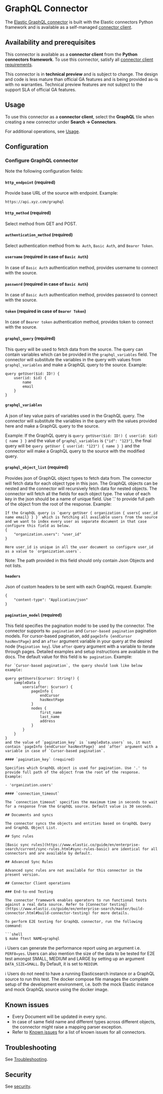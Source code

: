 # GraphQL Connector

The [Elastic GraphQL connector](../connectors/sources/graphql.py) is built with the Elastic connectors Python framework and is available as a self-managed [connector client](https://www.elastic.co/guide/en/enterprise-search/current/build-connector.html).

## Availability and prerequisites

This connector is available as a **connector client** from the **Python connectors framework**. To use this connector, satisfy all [connector client requirements](https://www.elastic.co/guide/en/enterprise-search/master/build-connector.html).

This connector is in **technical preview** and is subject to change. The design and code is less mature than official GA features and is being provided as-is with no warranties. Technical preview features are not subject to the support SLA of official GA features.

## Usage

To use this connector as a **connector client**, select the **GraphQL** tile when creating a new connector under **Search -> Connectors**.

For additional operations, see [Usage](https://www.elastic.co/guide/en/enterprise-search/master/connectors-usage.html).

## Configuration

### Configure GraphQL connector

Note the following configuration fields:

#### `http_endpoint`  (required)

Provide base URL of the source with endpoint. Example:

 `https://api.xyz.com/graphql`

#### `http_method`  (required)

Select method from GET and POST.

#### `authentication_method`  (required)

Select authentication method from `No Auth`, `Basic Auth`, and `Bearer Token`.

#### `username` (required in case of `Basic Auth`)

In case of `Basic Auth` authentication method, provides username to connect with the source.

#### `password` (required in case of `Basic Auth`)

In case of `Basic Auth` authentication method, provides password to connect with the source.

#### `token` (required in case of `Bearer Token`)

In case of `Bearer token` authentication method, provides token to connect with the source.

#### `graphql_query` (required)

This query will be used to fetch data from the source. The query can contain variables which can be provided in the `graphql_variables` field. The connector will substitute the variables in the query with values from `graphql_variables` and make a GraphQL query to the source. Example:

```
query getUser($id: ID!) { 
    user(id: $id) {
        name 
        email 
    }
}
```

#### `graphql_variables`

A json of key value pairs of variables used in the GraphQL query. The connector will substitute the variables in the query with the values provided here and make a GraphQL query to the source.

Example: If the GraphQL query is `query getUser($id: ID!) { user(id: $id) { name } }` and the value of `graphql_variables` is `{"id": "123"}`, the final query will be `query getUser { user(id: "123") { name } }` and the connector will make a GraphQL query to the source with the modified query.

#### `graphql_object_list` (required)

Provides json of GraphQL object types to fetch data from. The connector will fetch data for each object type in this json. The GraphQL objects can be nested and the connector will recursively fetch data for nested objects. The connector will fetch all the fields for each object type. The value of each key in the json should be a name of unique field. Use '.' to provide full path of the object from the root of the response.  Example:

```
If the GraphQL query is `query getUser { organization { users{ user_id name email} } }` which is fetching all available users from the source and we want to index every user as separate document in that case configure this field as below.
{
    "organization.users": "user_id"
}

Here user_id is unique in all the user document so configure user_id as a value to `organization.users`.
```

Note: The path provided in this field should only contain Json Objects and not lists.

#### `headers`

Json of custom headers to be sent with each GraphQL request. Example:

```
{
    "content-type": "Application/json"
}
```

#### `pagination_model` (required)

This field specifies the pagination model to be used by the connector. The connector supports `No pagination` and `Cursor-based pagination` pagination models. For cursor-based pagination, add `pageInfo {endCursor hasNextPage}` and an `after` argument variable in your query at the desired node (`Pagination key`). Use `after` query argument with a variable to iterate through pages. Detailed examples and setup instructions are available in the docs. The default value for this field is `No pagination`. Example:

```
For `Cursor-based pagination`, the query should look like below example:

query getUsers($cursor: String!) {
    sampleData { 
        users(after: $cursor) {
            pageInfo {
                endCursor
                hasNextPage
            }
            nodes {
                first_name
                last_name
                address
            } 
        } 
    } 
}
and the value of `pagination_key` is `sampleData.users` so, it must contain `pageInfo {endCursor hasNextPage}` and `after` argument with a variable in case of `Cursor-based pagination`.

#### `pagination_key` (required)

Specifies which GraphQL object is used for pagination. Use '.' to provide full path of the object from the root of the response. Example:

- 'organization.users'

#### `connection_timeout`

The `connection_timeout` specifies the maximum time in seconds to wait for a response from the GraphQL source. Default value is 30 seconds.

## Documents and syncs

The connector syncs the objects and entities based on GraphQL Query and GraphQL Object List.

## Sync rules

[Basic sync rules](https://www.elastic.co/guide/en/enterprise-search/current/sync-rules.html#sync-rules-basic) are identical for all connectors and are available by default.

## Advanced Sync Rules

Advanced sync rules are not available for this connector in the present version.

## Connector Client operations

### End-to-end Testing

The connector framework enables operators to run functional tests against a real data source. Refer to [Connector testing](https://www.elastic.co/guide/en/enterprise-search/master/build-connector.html#build-connector-testing) for more details.

To perform E2E testing for GraphQL connector, run the following command:

```shell
$ make ftest NAME=graphql
```

ℹ️ Users can generate the performance report using an argument i.e. `PERF8=yes`. Users can also mention the size of the data to be tested for E2E test amongst SMALL, MEDIUM and LARGE by setting up an argument `DATA_SIZE=SMALL`. By Default, it is set to `MEDIUM`.

ℹ️ Users do not need to have a running Elasticsearch instance or a GraphQL source to run this test. The docker compose file manages the complete setup of the development environment, i.e. both the mock Elastic instance and mock GraphQL source using the docker image.

## Known issues

- Every Document will be updated in every sync.
- In case of same field name and different types across different objects, the connector might raise a mapping parser exception.
- Refer to [Known issues](https://www.elastic.co/guide/en/enterprise-search/master/connectors-known-issues.html) for a list of known issues for all connectors.

## Troubleshooting

See [Troubleshooting](https://www.elastic.co/guide/en/enterprise-search/master/connectors-troubleshooting.html).

## Security

See [security](https://www.elastic.co/guide/en/enterprise-search/master/connectors-security.html).

